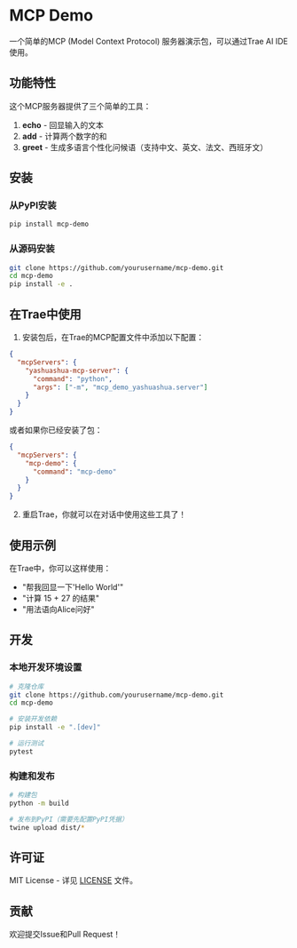 # MCP Demo

一个简单的MCP (Model Context Protocol) 服务器演示包，可以通过Trae AI IDE使用。

## 功能特性

这个MCP服务器提供了三个简单的工具：

1. **echo** - 回显输入的文本
2. **add** - 计算两个数字的和
3. **greet** - 生成多语言个性化问候语（支持中文、英文、法文、西班牙文）

## 安装

### 从PyPI安装
```bash
pip install mcp-demo
```

### 从源码安装
```bash
git clone https://github.com/yourusername/mcp-demo.git
cd mcp-demo
pip install -e .
```

## 在Trae中使用

1. 安装包后，在Trae的MCP配置文件中添加以下配置：

```json
{
  "mcpServers": {
    "yashuashua-mcp-server": {
      "command": "python",
      "args": ["-m", "mcp_demo_yashuashua.server"]
    }
  }
}
```

或者如果你已经安装了包：

```json
{
  "mcpServers": {
    "mcp-demo": {
      "command": "mcp-demo"
    }
  }
}
```

2. 重启Trae，你就可以在对话中使用这些工具了！

## 使用示例

在Trae中，你可以这样使用：

- "帮我回显一下'Hello World'"
- "计算 15 + 27 的结果"
- "用法语向Alice问好"

## 开发

### 本地开发环境设置

```bash
# 克隆仓库
git clone https://github.com/yourusername/mcp-demo.git
cd mcp-demo

# 安装开发依赖
pip install -e ".[dev]"

# 运行测试
pytest
```

### 构建和发布

```bash
# 构建包
python -m build

# 发布到PyPI（需要先配置PyPI凭据）
twine upload dist/*
```

## 许可证

MIT License - 详见 [LICENSE](LICENSE) 文件。

## 贡献

欢迎提交Issue和Pull Request！
